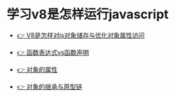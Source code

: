 <!--
 * @Author: your name
 * @Date: 2020-03-29 22:59:53
 * @LastEditTime: 2020-12-21 10:06:20
 * @LastEditors: Please set LastEditors
 * @Description: In User Settings Edit
 * @FilePath: /v8/README.md
-->
# 学习v8是怎样运行javascript

- [👉 V8是怎样对js对象储存与优化对象属性访问](https://github.com/xinranzhou/v8/blob/master/doc/object-property.md)

- [👉 函数表达式vs函数声明](https://github.com/xinranzhou/v8/blob/master/doc/function-expression.md)

- [👉 对象的属性](https://github.com/xinranzhou/v8/blob/master/doc/object-extends.md)

- [👉 对象的继承与原型链](https://github.com/xinranzhou/v8/blob/master/doc/extends.md)